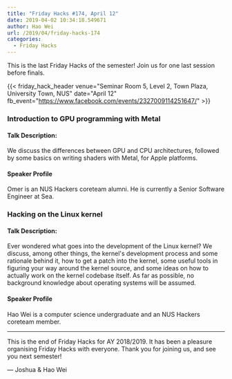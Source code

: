 ```yaml
---
title: "Friday Hacks #174, April 12"
date: 2019-04-02 10:34:18.549671
author: Hao Wei
url: /2019/04/friday-hacks-174
categories:
  - Friday Hacks
---
```


This is the last Friday Hacks of the semester! Join us for one last session before finals.

{{< friday_hack_header
    venue="Seminar Room 5, Level 2, Town Plaza, University Town, NUS"
    date="April 12"
    fb_event="https://www.facebook.com/events/2327009114251647/" >}}

### Introduction to GPU programming with Metal

#### Talk Description:

We discuss the differences between GPU and CPU architectures, followed by some basics on writing shaders with Metal, for Apple platforms.

#### Speaker Profile

Omer is an NUS Hackers coreteam alumni. He is currently a Senior Software Engineer at Sea.


### Hacking on the Linux kernel

#### Talk Description:

Ever wondered what goes into the development of the Linux kernel? We discuss, among other things, the kernel's development process and some rationale behind it, how to get a patch into the kernel, some useful tools in figuring your way around the kernel source, and some ideas on how to actually work on the kernel codebase itself. As far as possible, no background knowledge about operating systems will be assumed.

#### Speaker Profile

Hao Wei is a computer science undergraduate and an NUS Hackers coreteam member.

---

This is the end of Friday Hacks for AY 2018&#47;2019. It has been a pleasure organising Friday Hacks with everyone. Thank you for joining us, and see you next semester!

&mdash; Joshua & Hao Wei
